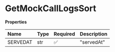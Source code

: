 # GetMockCallLogsSort

**Properties**

| Name     | Type | Required | Description |
| :------- | :--- | :------- | :---------- |
| SERVEDAT | str  | ✅       | "servedAt"  |
